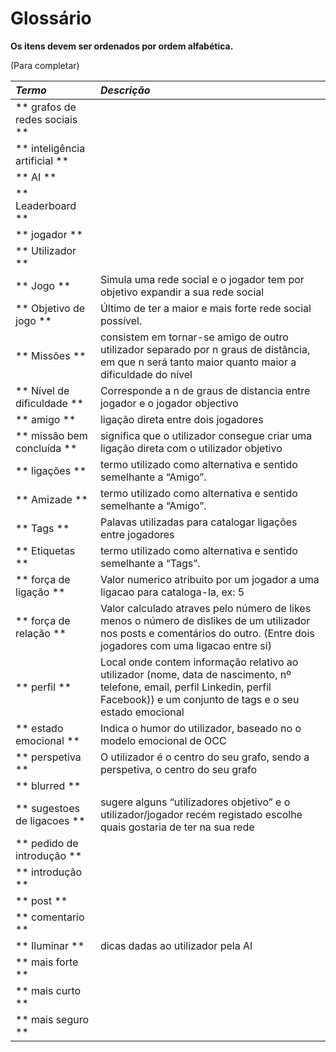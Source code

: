 # Glossário #

**Os itens devem ser ordenados por ordem alfabética.**

(Para completar)

| **_Termo_**                     | **_Descrição_**                                                 |                                       
|:--------------------------------|:----------------------------------------------------------------|
| ** grafos de redes sociais   ** |                                                                 |
| ** inteligência artificial   ** |                                                                 |
| ** AI                        ** |                                                                 |
| ** Leaderboard               ** |                                                                 |
| ** jogador                   ** | |
| ** Utilizador                ** | |
| ** Jogo                      ** | Simula uma rede social e o jogador tem por objetivo expandir a sua rede social                                                               |
| ** Objetivo de jogo          ** | Último de ter a maior e mais forte rede social possível.        |
| ** Missões                   ** | consistem em tornar-se amigo de outro utilizador separado por n graus de distância, em que n será tanto maior quanto maior a dificuldade do nível                                                                |
| ** Nível de dificuldade      ** | Corresponde a n de graus de distancia entre jogador e o jogador objectivo |
| ** amigo                     ** | ligação direta entre dois jogadores                             |
| ** missão bem concluída      ** | significa que o utilizador consegue criar uma ligação direta com o utilizador objetivo                                                                |
| ** ligações                  ** | termo utilizado como alternativa e sentido semelhante a “Amigo”.                                                                |
| ** Amizade                   ** | termo utilizado como alternativa e sentido semelhante a “Amigo”.                                                                 |
| ** Tags                      ** | Palavas utilizadas para catalogar ligações entre jogadores      |
| ** Etiquetas                 ** | termo utilizado como alternativa e sentido semelhante a “Tags”. |
| ** força de ligação          ** | Valor numerico atribuito por um jogador a uma ligacao para cataloga-la, ex: 5 |
| ** força de relação          ** | Valor calculado atraves pelo número de likes menos o número de dislikes de um utilizador nos posts e comentários do outro. (Entre dois jogadores com uma ligacao entre si) |
| ** perfil                    ** | Local onde contem informação relativo ao utilizador (nome, data de nascimento, nº telefone, email, perfil Linkedin, perfil Facebook)) e um conjunto de tags e o seu estado emocional|
| ** estado emocional          ** | Indica o humor do utilizador, baseado no o modelo emocional de OCC |
| ** perspetiva                ** | O utilizador é o centro do seu grafo, sendo a perspetiva, o centro do seu grafo|
| ** blurred                   ** | |
| ** sugestoes de ligacoes     ** | sugere alguns “utilizadores objetivo” e o utilizador/jogador recém registado escolhe quais gostaria de ter na sua rede |
| ** pedido de introdução      ** | |
| ** introdução                ** | |
| ** post                      ** | |
| ** comentario                ** | |
| ** Iluminar                  ** | dicas dadas ao utilizador pela AI|
| ** mais forte                ** | |
| ** mais curto                ** | |
| ** mais seguro               ** | |